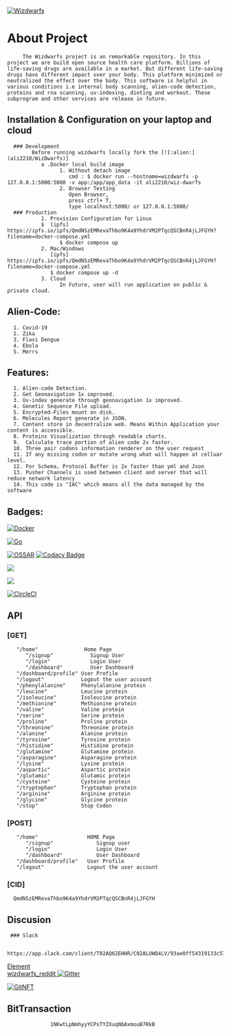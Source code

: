[![Wizdwarfs](https://img.shields.io/badge/Wizdwarfs-designed%20by-green)](https://wizdwarfs-365b9.web.app/)

 
 # About Project

         The Wizdwarfs project is an remarkable repository. In this project we are build open source health care platform. Billions of life-saving drugs are available in a market. But different life-saving drugs have different impact over your body. This platform minimized or neutralized the effect over the body. This software is helpful in various conditions i.e internal body scanning, alien-code detection, proteins and rna scanning, uv-indexing, dieting and workout. These subprogram and other services are release in future. 

## Installation & Configuration on your laptop and cloud 
 
      ### Development
            Before running wizdwarfs locally fork the [![:alien:](ali2210/WizDwarfs)]
               a .Docker local build image
                     1. Without detach image
                        cmd : $ docker run --hostname=wizdwarfs -p 127.0.0.1:5000:5000 -v app:/app/app_data -it ali2210/wiz-dwarfs
                     2. Browser Testing
                        Open Browser, 
                        press ctrl+ T,
                        type localhost:5000/ or 127.0.0.1:5000/
      ### Production
               1. Provision Configuration for Linux
               $  [ipfs] https://ipfs.io/ipfs/QmdNSzEMRevaThbo9K4a9YhdrVM2PTqcQSCBnR4jLJFGYH?filename=docker-compose.yml
                     $ docker compose up
               2. Mac/Windows 
                  [ipfs] https://ipfs.io/ipfs/QmdNSzEMRevaThbo9K4a9YhdrVM2PTqcQSCBnR4jLJFGYH?filename=docker-compose.yml
                  $ docker compose up -d 
               3. Cloud
                     In Future, user will run application on public & private cloud.
## Alien-Code:

      1. Covid-19
      2. Zika
      3. Flavi Dengue
      4. Ebola
      5. Merrs
       
## Features: 

      1. Alien-code Detection. 
      2. Get Geonavigation 1x improved.   
      3. Uv-index generate through geonavigation 1x improved.
      4. Genetic Sequence File upload. 
      5. Encrypted-Files mount on disk.
      6. Molecules Report generate in JSON.
      7. Content store in decentralize web. Means Within Application your content is accessible.
      8. Proteins Visualization through readable charts.
      9.  Calculate trace portion of alien code 2x faster.
      10. Three pair codons information renderer on the user request
      11. If any missing codon or mutate wrong what will happen at celluar level. 
      12. For Schema, Protocol Buffer is 2x faster than yml and Json
      13. Pusher Channels is used between client and server that will reduce network latency
      14. This code is "IAC" which means all the data managed by the software

## Badges:   
[![Docker](https://github.com/ali2210/WizDwarf/actions/workflows/docker-publish.yml/badge.svg)](https://github.com/ali2210/WizDwarf/actions/workflows/docker-publish.yml)

[![Go](https://github.com/ali2210/WizDwarf/actions/workflows/go.yml/badge.svg)](https://github.com/ali2210/WizDwarf/actions/workflows/go.yml)         

[![OSSAR](https://github.com/ali2210/WizDwarf/actions/workflows/ossar-analysis.yml/badge.svg)](https://github.com/ali2210/WizDwarf/actions/workflows/ossar-analysis.yml)
[![Codacy Badge](https://app.codacy.com/project/badge/Grade/4fa84cf43d69415aa8cb51cad7b73a4f)](https://www.codacy.com/gh/ali2210/WizDwarf/dashboard?utm_source=github.com&amp;utm_medium=referral&amp;utm_content=ali2210/WizDwarf&amp;utm_campaign=Badge_Grade)

<a href="https://codeclimate.com/github/ali2210/WizDwarf/test_coverage"><img src="https://api.codeclimate.com/v1/badges/b1a8e6c05b3ec74b3074/test_coverage" /></a>

<a href="https://codeclimate.com/github/ali2210/WizDwarf/maintainability"><img src="https://api.codeclimate.com/v1/badges/b1a8e6c05b3ec74b3074/maintainability" /></a>

 [![CircleCI](https://circleci.com/gh/ali2210/WizDwarf/tree/master.svg?style=svg)](https://circleci.com/gh/ali2210/WizDwarf/tree/master)

<!-- ## Support and Contribute -->

            
<!--  [![ko-fi](https://ko-fi.com/img/githubbutton_sm.svg)](https://ko-fi.com/T6T25CVYQ)
   
      ### Opencollective 
   
 <object type="image/svg+xml" data="https://opencollective.com/wizdwarfs/tiers/love-and-support.svg?avatarHeight=36&width=600">
      
   
 <a href="https://opencollective.com/wizdwarfs/contribute/love-and-support-29623"> <img src="https://opencollective.com/wizdwarfs/tiers/love-and-support.svg?avatarHeight=36"/></a>
   
 <a href='https://opencollective.com/wizdwarfs/contribute/love-and-support-29623' target='blank'><img alt="open collective badge" src="https://opencollective.com/wizdwarfs/tiers/love-and-support/badge.svg?label=Love%26Support&color=brightgreen" /></a> -->
   
## API

   ### [GET]
        
       "/home"               Home Page
	      "/signup"            Signup User
	      "/login"             Login User
	      "/dashboard"         User Dashboard
       "/dashboard/profile" User Profile
       "/logout"            Logout the user account 
       "/phenylalanine"     Phenylalanine protein
       "/leucine"           Leucine protein
       "/isoleucine"        Isoleucine protein
       "/methionine"        Methionine protein
       "/valine"            Valine protein
       "/serine"            Serine protein
       "/proline"           Proline protein
       "/threonine"         Threonine protein
       "/alanine"           Alanine protein
       "/tyrosine"          Tyrosine protein
       "/histidine"         Histidine protein
       "/glutamine"         Glutamine protein
       "/asparagine"        Asparagine protein
       "/lysine"            Lysine protein
       "/aspartic"          Aspartic protein
       "/glutamic"          Glutamic protein
       "/cysteine"          Cysteine protein
       "/tryptophan"        Tryptophan protein
       "/arginine"          Arginine protein
       "/glycine"           Glycine protein
       "/stop"              Stop Codon
    
   ### [POST]
       
       "/home"                HOME Page
	      "/signup"              Signup user
	      "/login"               Login User
	      "/dashboard"           User Dashboard
       "/dashboard/profile"   User Profile
       "/logout"              Logout the user account

  ### [CID]
      QmdNSzEMRevaThbo9K4a9YhdrVM2PTqcQSCBnR4jLJFGYH
       
## Discusion
     
     ### Slack
            
            https://app.slack.com/client/T02AQ62EHHR/C02ALUWQ4LV/93ae0ff54319133c57487e772c8e0f1045690945

<object><a href='https://app.element.io/#/room/!XdCqKpBpqSSgLLcNPI:matrix.org' target='blank'>Element</a></object>            
<a href='https://www.reddit.com/r/wizdwarfs/a'> wizdwarfs_reddit
[![Gitter](https://badges.gitter.im/wizdwarfs/futuristic-tech-dev.svg)](https://gitter.im/wizdwarfs/futuristic-tech-dev?utm_source=badge&utm_medium=badge&utm_campaign=pr-badge)


 [![GitNFT](https://img.shields.io/badge/%F0%9F%94%AE-Open%20in%20GitNFT-darkviolet?style=social)](https://gitnft.quine.sh/app/commits/list/repo/WizDwarf)

 
## BitTransaction
                  1NKwtLpNmhyyYCPxTYZXuqNbAxmouB7RkB

